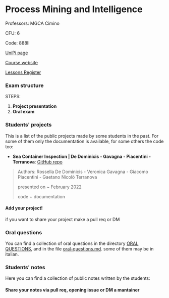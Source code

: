 # Process Mining and Intelligence

Professors: MGCA Cimino

CFU: 6

Code: 888II

[UniPi page](https://esami.unipi.it/esami2/programma.php?pg=ects&c=48215)

[Course website](http://www.iet.unipi.it/m.cimino/pmi/)

[Lessons Register](https://unimap.unipi.it/registri/dettregistriNEW.php?re=3325172::::&ri=011681)

### Exam structure

STEPS:

1. **Project presentation**
2. **Oral exam**

### Students' projects

This is a list of the public projects made by some students in the past. For some of them only the documentation is available, for some others the code too:

- **Sea Container Inspection | De Dominicis - Gavagna - Piacentini - Terranova**: [GitHub repo](https://github.com/rosselladedo/Sea-Container-Inspection)
>Authors: Rossella De Dominicis - Veronica Gavagna - Giacomo Piacentini - Gaetano Nicolò Terranova
>
>presented on ~ February 2022
>
>code + documentation

#### **Add your project!** 
if you want to share your project make a pull req or DM


### Oral questions

You can find a collection of oral questions in the directory [ORAL QUESTIONS](oral-questions), and in the file [oral-questions.md](oral-questions.md). some of them may be in italian.


### Students' notes

Here you can find a collection of public notes written by the students:

#### Share your notes via pull req, opening issue or DM a mantainer